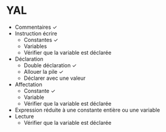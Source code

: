# YAL

  - Commentaires ✓
  - Instruction écrire 
    - Constantes ✓
    - Variables
    - Vérifier que la variable est déclarée
  - Déclaration
    - Double déclaration ✓
    - Allouer la pile ✓
    - Déclarer avec une valeur
  - Affectation
    - Constante ✓
    - Variable
    - Vérifier que la variable est déclarée
  - Expression réduite à une constante entière ou une variable
  - Lecture
    -  Vérifier que la variable est déclarée
